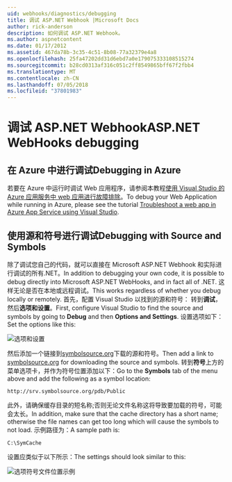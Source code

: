 ```yaml
---
uid: webhooks/diagnostics/debugging
title: 调试 ASP.NET Webhook |Microsoft Docs
author: rick-anderson
description: 如何调试 ASP.NET Webhook。
ms.author: aspnetcontent
ms.date: 01/17/2012
ms.assetid: 467da78b-3c35-4c51-8b08-77a32379e4a8
ms.openlocfilehash: 25fa47202dd31d6ebd7a0e179075333108515274
ms.sourcegitcommit: b28cd0313af316c051c2ff8549865bff67f2fbb4
ms.translationtype: MT
ms.contentlocale: zh-CN
ms.lasthandoff: 07/05/2018
ms.locfileid: "37801983"
---
```

# <a name="aspnet-webhooks-debugging"></a><span data-ttu-id="f26b5-103">调试 ASP.NET Webhook</span><span class="sxs-lookup"><span data-stu-id="f26b5-103">ASP.NET WebHooks debugging</span></span>  

## <a name="debugging-in-azure"></a><span data-ttu-id="f26b5-104">在 Azure 中进行调试</span><span class="sxs-lookup"><span data-stu-id="f26b5-104">Debugging in Azure</span></span>

<span data-ttu-id="f26b5-105">若要在 Azure 中运行时调试 Web 应用程序，请参阅本教程[使用 Visual Studio 的 Azure 应用服务中 web 应用进行故障排除](https://azure.microsoft.com/documentation/articles/web-sites-dotnet-troubleshoot-visual-studio/#webserverlogs)。</span><span class="sxs-lookup"><span data-stu-id="f26b5-105">To debug your Web Application while running in Azure, please see the tutorial [Troubleshoot a web app in Azure App Service using Visual Studio](https://azure.microsoft.com/documentation/articles/web-sites-dotnet-troubleshoot-visual-studio/#webserverlogs).</span></span>

## <a name="debugging-with-source-and-symbols"></a><span data-ttu-id="f26b5-106">使用源和符号进行调试</span><span class="sxs-lookup"><span data-stu-id="f26b5-106">Debugging with Source and Symbols</span></span>

<span data-ttu-id="f26b5-107">除了调试您自己的代码，就可以直接在 Microsoft ASP.NET Webhook 和实际进行调试的所有.NET。</span><span class="sxs-lookup"><span data-stu-id="f26b5-107">In addition to debugging your own code, it is possible to debug directly into Microsoft ASP.NET WebHooks, and in fact all of .NET.</span></span> <span data-ttu-id="f26b5-108">这样无论是否在本地或远程调试。</span><span class="sxs-lookup"><span data-stu-id="f26b5-108">This works regardless of whether you debug locally or remotely.</span></span> <span data-ttu-id="f26b5-109">首先，配置 Visual Studio 以找到的源和符号： 转到**调试**，然后**选项和设置**。</span><span class="sxs-lookup"><span data-stu-id="f26b5-109">First, configure Visual Studio to find the source and symbols by going to **Debug** and then **Options and Settings**.</span></span> <span data-ttu-id="f26b5-110">设置选项如下：</span><span class="sxs-lookup"><span data-stu-id="f26b5-110">Set the options like this:</span></span>

![选项和设置](_static/SourceSymbols.png)

<span data-ttu-id="f26b5-112">然后添加一个链接到[symbolsource.org](http://symbolsource.org)下载的源和符号。</span><span class="sxs-lookup"><span data-stu-id="f26b5-112">Then add a link to [symbolsource.org](http://symbolsource.org) for downloading the source and symbols.</span></span> <span data-ttu-id="f26b5-113">转到**符号**上方的菜单选项卡，并作为符号位置添加以下：</span><span class="sxs-lookup"><span data-stu-id="f26b5-113">Go to the **Symbols** tab of the menu above and add the following as a symbol location:</span></span>

```
http://srv.symbolsource.org/pdb/Public
```

<span data-ttu-id="f26b5-114">此外，请确保缓存目录的短名称;否则无论文件名称这将导致要加载的符号，可能会太长。</span><span class="sxs-lookup"><span data-stu-id="f26b5-114">In addition, make sure that the cache directory has a short name; otherwise the file names can get too long which will cause the symbols to not load.</span></span> <span data-ttu-id="f26b5-115">示例路径为：</span><span class="sxs-lookup"><span data-stu-id="f26b5-115">A sample path is:</span></span>

```
C:\SymCache
```

<span data-ttu-id="f26b5-116">设置应类似于以下所示：</span><span class="sxs-lookup"><span data-stu-id="f26b5-116">The settings should look similar to this:</span></span>

![选项符号文件位置示例](_static/SymSource.png)
